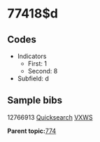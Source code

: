 # 77418$d

## Codes

-   Indicators
    -   First: 1
    -   Second: 8
-   Subfield: d

## Sample bibs

12766913 [Quicksearch](https://search.library.yale.edu/catalog/12766913) [VXWS](http://prodorbis.library.yale.edu:7014/vxws/GetHoldingsService?bibId=12766913)

**Parent topic:**[774](../../tags/774/774.md)


